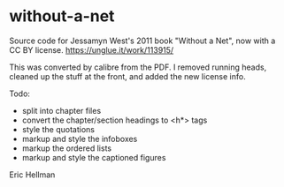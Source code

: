 # without-a-net
Source code for Jessamyn West's 2011 book "Without a Net", now with a CC BY license.
https://unglue.it/work/113915/

This was converted by calibre from the PDF. I removed running heads, cleaned up the stuff at the front, and added the new license info.

Todo:

- split into chapter files
- convert the chapter/section headings to <h*> tags
- style the quotations
- markup and style the infoboxes
- markup the ordered lists
- markup and style the captioned figures

Eric Hellman